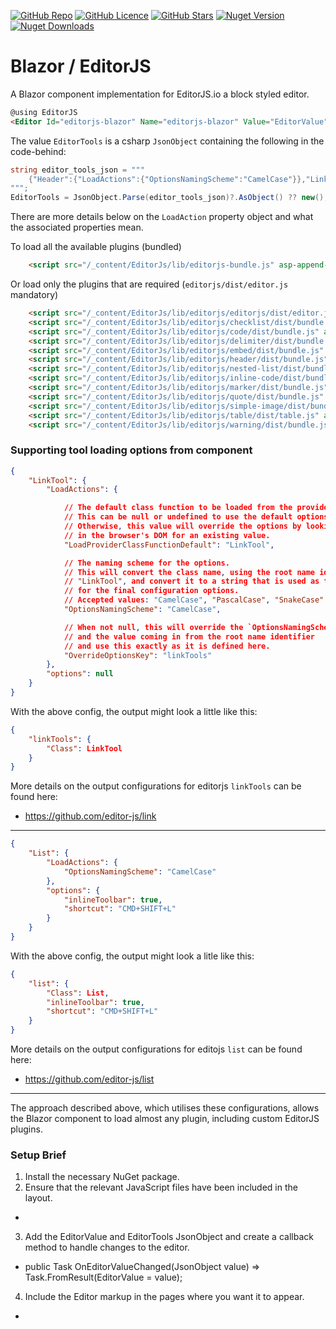
[![GitHub Repo](https://img.shields.io/badge/GitHub-Repo-green?logo=github&style=flat-square)](https://github.com/kibblewhite/BlazorEditorJs)
[![GitHub Licence](https://img.shields.io/github/license/kibblewhite/BlazorEditorJs?logo=github&style=flat-square)](https://github.com/kibblewhite/BlazorEditorJs/blob/master/LICENSE)
[![GitHub Stars](https://img.shields.io/github/stars/kibblewhite/BlazorEditorJs?style=flat-square&logo=github)](https://github.com/kibblewhite/BlazorEditorJs/stargazers)
[![Nuget Version](https://img.shields.io/nuget/v/EditorJs?label=nuget%20version&logo=nuget&style=flat-square)](https://www.nuget.org/packages/EditorJs/)
[![Nuget Downloads](https://img.shields.io/nuget/dt/EditorJs?label=nuget%20downloads&logo=nuget&style=flat-square)](https://www.nuget.org/packages/EditorJs/)

# Blazor / EditorJS

A Blazor component implementation for EditorJS.io a block styled editor.

```html
@using EditorJS
<Editor Id="editorjs-blazor" Name="editorjs-blazor" Value="EditorValue" ValueChanged="OnEditorValueChanged" Tools="EditorTools" Style="margin-top: 20px; border: thin dashed grey; padding: 0 20px 0 20px;" />
```


The value `EditorTools` is a csharp `JsonObject` containing the following in the code-behind:
```csharp
string editor_tools_json = """
    {"Header":{"LoadActions":{"OptionsNamingScheme":"CamelCase"}},"LinkTool":{"LoadActions":{"OptionsNamingScheme":"CamelCase"}},"NestedList":{"LoadActions":{"OptionsNamingScheme":"CamelCase","OverrideOptionsKey":"list"}},"Marker":{"LoadActions":{"OptionsNamingScheme":"CamelCase"}},"Warning":{"LoadActions":{"OptionsNamingScheme":"CamelCase"}},"Checklist":{"LoadActions":{"OptionsNamingScheme":"CamelCase"}},"CodeTool":{"LoadActions":{"OptionsNamingScheme":"CamelCase","OverrideOptionsKey":"code"}},"Delimiter":{"LoadActions":{"OptionsNamingScheme":"CamelCase"}},"SimpleImage":{"LoadActions":{"OptionsNamingScheme":"CamelCase","OverrideOptionsKey":"image"}},"Embed":{"LoadActions":{"OptionsNamingScheme":"CamelCase"},"options":{"config":{"services":{"instagram":true,"youtube":true,"vimeo":true,"imgur":true,"twitter":true,"facebook":true}}}},"InlineCode":{"LoadActions":{"OptionsNamingScheme":"CamelCase"}},"Quote":{"LoadActions":{"OptionsNamingScheme":"CamelCase"}},"Table":{"LoadActions":{"OptionsNamingScheme":"CamelCase"}}}
""";
EditorTools = JsonObject.Parse(editor_tools_json)?.AsObject() ?? new();
```

There are more details below on the `LoadAction` property object and what the associated properties mean.

To load all the available plugins (bundled)
```html
    <script src="/_content/EditorJs/lib/editorjs-bundle.js" asp-append-version="true"></script>
```

Or load only the plugins that are required (`editorjs/dist/editor.js` mandatory)
```html
    <script src="/_content/EditorJs/lib/editorjs/editorjs/dist/editor.js" asp-append-version="true"></script>
    <script src="/_content/EditorJs/lib/editorjs/checklist/dist/bundle.js" asp-append-version="true"></script>
    <script src="/_content/EditorJs/lib/editorjs/code/dist/bundle.js" asp-append-version="true"></script>
    <script src="/_content/EditorJs/lib/editorjs/delimiter/dist/bundle.js" asp-append-version="true"></script>
    <script src="/_content/EditorJs/lib/editorjs/embed/dist/bundle.js" asp-append-version="true"></script>
    <script src="/_content/EditorJs/lib/editorjs/header/dist/bundle.js" asp-append-version="true"></script>
    <script src="/_content/EditorJs/lib/editorjs/nested-list/dist/bundle.js" asp-append-version="true"></script>
    <script src="/_content/EditorJs/lib/editorjs/inline-code/dist/bundle.js" asp-append-version="true"></script>
    <script src="/_content/EditorJs/lib/editorjs/marker/dist/bundle.js" asp-append-version="true"></script>
    <script src="/_content/EditorJs/lib/editorjs/quote/dist/bundle.js" asp-append-version="true"></script>
    <script src="/_content/EditorJs/lib/editorjs/simple-image/dist/bundle.js" asp-append-version="true"></script>
    <script src="/_content/EditorJs/lib/editorjs/table/dist/table.js" asp-append-version="true"></script>
    <script src="/_content/EditorJs/lib/editorjs/warning/dist/bundle.js" asp-append-version="true"></script>
```


### Supporting tool loading options from component


```json
{
    "LinkTool": {
        "LoadActions": {

            // The default class function to be loaded from the provider.
            // This can be null or undefined to use the default options.
            // Otherwise, this value will override the options by looking 
            // in the browser's DOM for an existing value.
            "LoadProviderClassFunctionDefault": "LinkTool",

            // The naming scheme for the options.
            // This will convert the class name, using the root name identifier
            // "LinkTool", and convert it to a string that is used as the key
            // for the final configuration options.
            // Accepted values: "CamelCase", "PascalCase", "SnakeCase"
            "OptionsNamingScheme": "CamelCase",

            // When not null, this will override the `OptionsNamingScheme`
            // and the value coming in from the root name identifier
            // and use this exactly as it is defined here.
            "OverrideOptionsKey": "linkTools"               
        },
        "options": null
    }
}
```

With the above config, the output might look a little like this:
```json
{
    "linkTools": {
        "Class": LinkTool
    }
}
```

More details on the output configurations for editorjs `linkTools` can be found here:
- https://github.com/editor-js/link

---

```json
{
    "List": {
        "LoadActions": {
            "OptionsNamingScheme": "CamelCase"
        },
        "options": {
            "inlineToolbar": true,
            "shortcut": "CMD+SHIFT+L"
        }
    }
}
```

With the above config, the output might look a litle like this:
```json
{
    "list": {
        "Class": List,
        "inlineToolbar": true,
        "shortcut": "CMD+SHIFT+L"
    }
}
```
More details on the output configurations for editojs `list` can be found here:
- https://github.com/editor-js/list

---

The approach described above, which utilises these configurations, allows the Blazor component to load almost any plugin, including custom EditorJS plugins.


### Setup Brief

1. Install the necessary NuGet package.
2. Ensure that the relevant JavaScript files have been included in the layout.
  - <script src="/_content/EditorJs/lib/editorjs-bundle.js" asp-append-version="true"></script>
3. Add the EditorValue and EditorTools JsonObject and create a callback method to handle changes to the editor.
  - public Task OnEditorValueChanged(JsonObject value) => Task.FromResult(EditorValue = value);
4. Include the Editor markup in the pages where you want it to appear.
  - <Editor Id="editorjs-blazor" Name="editorjs-blazor" Value="EditorValue" ValueChanged="OnEditorValueChanged" Tools="EditorTools" />
